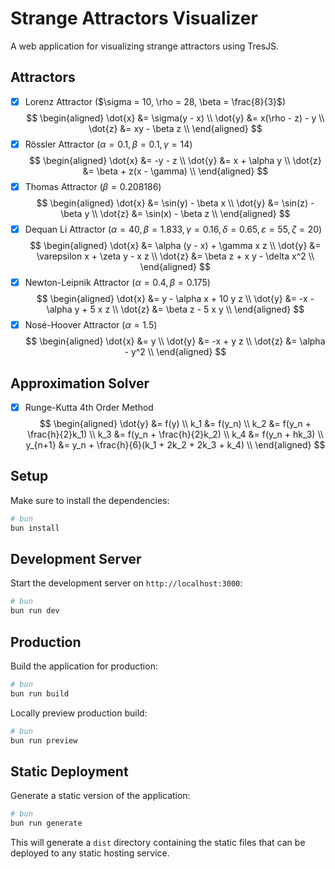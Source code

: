 # Strange Attractors Visualizer

A web application for visualizing strange attractors using TresJS.

## Attractors

- [x] Lorenz Attractor ($\sigma = 10, \rho = 28, \beta = \frac{8}{3}$)
  $$
  \begin{aligned}
  \dot{x} &= \sigma(y - x) \\
  \dot{y} &= x(\rho - z) - y \\
  \dot{z} &= xy - \beta z \\
  \end{aligned}
  $$
- [x] Rössler Attractor ($\alpha = 0.1, \beta = 0.1, \gamma = 14$)
  $$
  \begin{aligned}
  \dot{x} &= -y - z \\
  \dot{y} &= x + \alpha y \\
  \dot{z} &= \beta + z(x - \gamma) \\
  \end{aligned}
  $$
- [x] Thomas Attractor ($\beta = 0.208186$)
  $$
  \begin{aligned}
  \dot{x} &= \sin(y) - \beta x \\
  \dot{y} &= \sin(z) - \beta y \\
  \dot{z} &= \sin(x) - \beta z \\
  \end{aligned}
  $$
- [x] Dequan Li Attractor ($\alpha = 40, \beta = 1.833, \gamma = 0.16, \delta = 0.65, \varepsilon = 55, \zeta = 20$)
  $$
  \begin{aligned}
  \dot{x} &= \alpha (y - x) + \gamma x z \\
  \dot{y} &= \varepsilon x + \zeta y - x z \\
  \dot{z} &= \beta z + x y - \delta x^2 \\
  \end{aligned}
  $$
- [x] Newton-Leipnik Attractor ($\alpha = 0.4, \beta = 0.175$)
  $$
  \begin{aligned}
  \dot{x} &= y - \alpha x + 10 y z \\
  \dot{y} &= -x - \alpha y + 5 x z \\
  \dot{z} &= \beta z - 5 x y \\
  \end{aligned}
  $$
- [x] Nosé-Hoover Attractor ($\alpha = 1.5$)
  $$
  \begin{aligned}
  \dot{x} &= y \\
  \dot{y} &= -x + y z \\
  \dot{z} &= \alpha - y^2 \\
  \end{aligned}
  $$

## Approximation Solver

- [x] Runge-Kutta 4th Order Method
  $$
  \begin{aligned}
  \dot{y} &= f(y) \\
  k_1 &= f(y_n) \\
  k_2 &= f(y_n + \frac{h}{2}k_1) \\
  k_3 &= f(y_n + \frac{h}{2}k_2) \\
  k_4 &= f(y_n + hk_3) \\
  y_{n+1} &= y_n + \frac{h}{6}(k_1 + 2k_2 + 2k_3 + k_4) \\
  \end{aligned}
  $$

## Setup

Make sure to install the dependencies:

```bash
# bun
bun install
```

## Development Server

Start the development server on `http://localhost:3000`:

```bash
# bun
bun run dev
```

## Production

Build the application for production:

```bash
# bun
bun run build
```

Locally preview production build:

```bash
# bun
bun run preview
```

## Static Deployment

Generate a static version of the application:

```bash
# bun
bun run generate
```

This will generate a `dist` directory containing the static files that can be deployed to any static hosting service.
